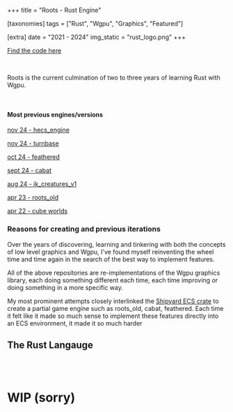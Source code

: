 +++
title = "Roots - Rust Engine"

[taxonomies]
tags = ["Rust", "Wgpu", "Graphics", "Featured"]

[extra]
date = "2021 - 2024"
img_static = "rust_logo.png"
+++

[Find the code here](https://github.com/BrackenLo/roots)

<br>

Roots is the current culmination of two to three years of learning Rust with Wgpu.

<br>

#### Most previous engines/versions

[nov 24 - hecs_engine](https://github.com/BrackenLo/hecs_engine)

[nov 24 - turnbase](https://github.com/BrackenLo/turnbase_0)

[oct 24 - feathered](https://github.com/BrackenLo/feathered)

[sept 24 - cabat](https://github.com/BrackenLo/cabat)

[aug 24 - ik_creatures_v1](https://github.com/BrackenLo/ik_creatures)

[apr 23 - roots_old](https://github.com/BrackenLo/brackens_roots_old)

[apr 22 - cube worlds](https://github.com/BrackenLo/cube_worlds)


### Reasons for creating and previous iterations

Over the years of discovering, learning and tinkering with both the concepts of low level graphics and Wgpu, 
I've found myself reinventing the wheel time and time again in the search of the best way to implement features.

All of the above repositories are re-implementations of the Wgpu graphics library, each doing something different
each time, each time improving or doing something in a more specific way.

My most prominent attempts closely interlinked the [Shipyard ECS crate](https://github.com/leudz/shipyard) to create
a partial game engine such as roots_old, cabat, feathered. Each time it felt like it made so much sense to implement
these features directly into an ECS environment, it made it so much harder 

## The Rust Langauge

<br><br>

# WIP (sorry)
